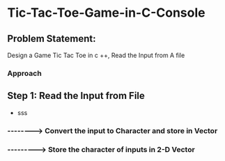 # Tic-Tac-Toe-Game-in-C-Console

## Problem Statement: 
Design a Game Tic Tac Toe in c ++, Read the Input from A file 

### Approach 
## Step 1:  Read the Input from File
* sss
### --------> Convert the input to Character and store in Vector 
### ---------> Store the character of inputs in 2-D Vector 

